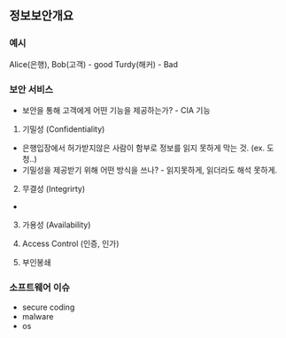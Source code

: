 ## 정보보안개요
### 예시
Alice(은행), Bob(고객)  - good
Turdy(해커) - Bad

### 보안 서비스
- 보안을 통해 고객에게 어떤 기능을 제공하는가? - CIA 기능
1) 기밀성 (Confidentiality)
- 은행입장에서 허가받지않은 사람이 함부로 정보를 읽지 못하게 막는 것. (ex. 도청..)
- 기밀성을 제공받기 위해 어떤 방식을 쓰나? - 읽지못하게, 읽더라도 해석 못하게. 
2) 무결성 (Integrirty)
- 
3) 가용성 (Availability)

4) Access Control (인증, 인가)
5) 부인봉쇄

### 소프트웨어 이슈
- secure coding
- malware
- os
